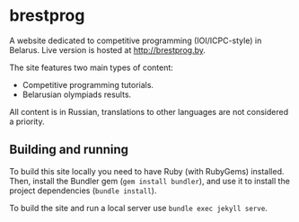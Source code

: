 # brestprog

A website dedicated to competitive programming (IOI/ICPC-style) in Belarus.
Live version is hosted at <http://brestprog.by>.

The site features two main types of content:
- Competitive programming tutorials.
- Belarusian olympiads results.

All content is in Russian, translations to other languages are not
considered a priority.

## Building and running

To build this site locally you need to have Ruby (with RubyGems)
installed. Then, install the Bundler gem (`gem install bundler`),
and use it to install the project dependencies (`bundle install`).

To build the site and run a local server use `bundle exec jekyll serve`.
